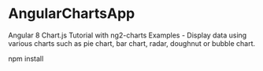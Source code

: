 # AngularChartsApp

Angular 8 Chart.js Tutorial with ng2-charts Examples - Display data using various charts such as pie chart, bar chart, radar, doughnut or bubble chart.


npm install  







